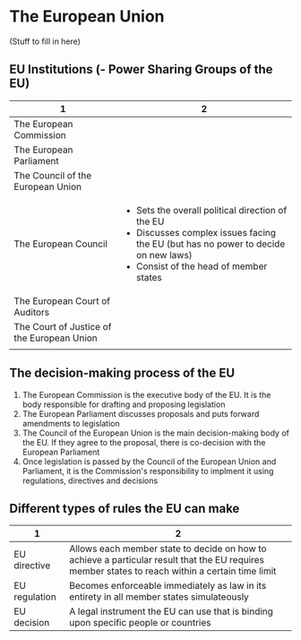 # The European Union

(Stuff to fill in here)

## EU Institutions (- Power Sharing Groups of the EU)

| 1 | 2 |
|-|-|
| The European Commission | |
| The European Parliament | |
| The Council of the European Union | |
| The European Council | <ul><li>Sets the overall political direction of the EU</li><li>Discusses complex issues facing the EU (but has no power to decide on new laws)</li><li>Consist of the head of member states</li></ul> |
| The European Court of Auditors | |
| The Court of Justice of the European Union | |
| | |

## The decision-making process of the EU

1. The European Commission is the executive body of the EU. It is the body responsible for drafting and proposing legislation 
2. The European Parliament discusses proposals and puts forward amendments to legislation
3. The Council of the European Union is the main decision-making body of the EU. If they agree to the proposal, there is co-decision with the European Parliament
4. Once legislation is passed by the Council of the European Union and Parliament, it is the Commission's responsibility to implment it using regulations, directives and decisions

## Different types of rules the EU can make

| 1 | 2 |
|-|-|
| EU directive | Allows each member state to decide on how to achieve a particular result that the EU requires member states to reach within a certain time limit |
| EU regulation | Becomes enforceable immediately as law in its entirety in all member states simulateously |
| EU decision | A legal instrument the EU can use that is binding upon specific people or countries |
